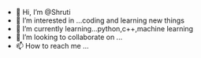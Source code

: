- 👋 Hi, I’m @Shruti
- 👀 I’m interested in ...coding and learning new things
- 🌱 I’m currently learning...python,c++,machine learning
- 💞️ I’m looking to collaborate on ...
- 📫 How to reach me ...

<!---
ShrutiIsFab/ShrutiIsFab is a ✨ special ✨ repository because its `README.md` (this file) appears on your GitHub profile.
You can click the Preview link to take a look at your changes.
--->
